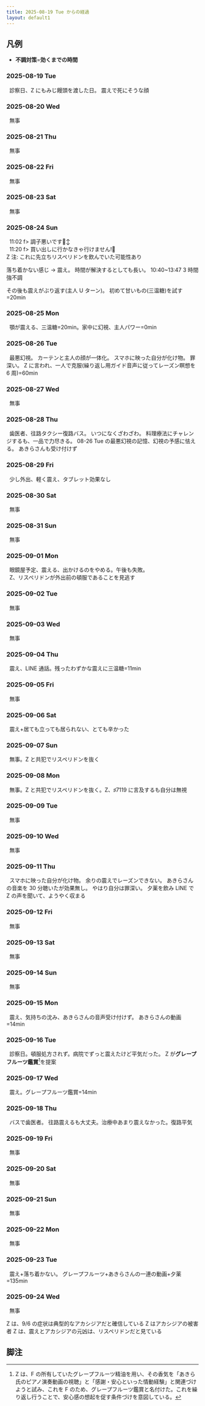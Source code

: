 ```yaml
---
title: 2025-08-19 Tue からの経過
layout: default1
---
```

## 凡例

- **不調対策**=**効くまでの時間**

### 2025-08-19 Tue
&nbsp;&nbsp;診察日、Z にもみじ饅頭を渡した日。
震えで死にそうな顔

### 2025-08-20 Wed
&nbsp;&nbsp;無事

### 2025-08-21 Thu
&nbsp;&nbsp;無事

### 2025-08-22 Fri
&nbsp;&nbsp;無事

### 2025-08-23 Sat
&nbsp;&nbsp;無事

### 2025-08-24 Sun
&nbsp;&nbsp;11:02 f> 調子悪いです🙂‍↕️  
&nbsp;&nbsp;11:20 f> 買い出しに行かなきゃ行けません!🚗  
Z 注: これに先立ちリスペリドンを飲んでいた可能性あり

落ち着かない感じ → 震え。
時間が解決するとしても長い。
10:40~13:47 3 時間強不調

その後も震えがぶり返す(主人 U ターン)。
初めて甘いもの(三温糖)を試す=20min

### 2025-08-25 Mon
&nbsp;&nbsp;顎が震える、三温糖=20min。家中に幻視、主人パワー=0min

### 2025-08-26 Tue
&nbsp;&nbsp;最悪幻視。
カーテンと主人の顔が一体化。
スマホに映った自分が化け物。
罪深い。
Z に言われ、一人で克服(繰り返し用ガイド音声に従ってレーズン瞑想を 6 周)=60min

### 2025-08-27 Wed
&nbsp;&nbsp;無事

### 2025-08-28 Thu
&nbsp;&nbsp;歯医者、往路タクシー復路バス。
いつになくざわざわ。
料理療法にチャレンジするも、一品で力尽きる。
08-26 Tue の最悪幻視の記憶、幻視の予感に怯える。
あきらさんも受け付けず

### 2025-08-29 Fri
&nbsp;&nbsp;少し外出、軽く震え、タブレット効果なし

### 2025-08-30 Sat
&nbsp;&nbsp;無事

### 2025-08-31 Sun
&nbsp;&nbsp;無事

### 2025-09-01 Mon
&nbsp;&nbsp;眼鏡屋予定、震える、出かけるのをやめる。午後も失敗。  
&nbsp;&nbsp;Z、リスペリドンが外出前の頓服であることを見逃す

### 2025-09-02 Tue
&nbsp;&nbsp;無事

### 2025-09-03 Wed
&nbsp;&nbsp;無事

### 2025-09-04 Thu
&nbsp;&nbsp;震え、LINE 通話。残ったわずかな震えに三温糖=11min

### 2025-09-05 Fri
&nbsp;&nbsp;無事

### 2025-09-06 Sat
&nbsp;&nbsp;震え+居ても立っても居られない、とても辛かった

### 2025-09-07 Sun
&nbsp;&nbsp;無事。Z と共犯でリスペリドンを抜く

### 2025-09-08 Mon
&nbsp;&nbsp;無事。Z と共犯でリスペリドンを抜く。Z、♯7119 に言及するも自分は無視

### 2025-09-09 Tue
&nbsp;&nbsp;無事

### 2025-09-10 Wed
&nbsp;&nbsp;無事

### 2025-09-11 Thu
&nbsp;&nbsp;スマホに映った自分が化け物。
余りの震えでレーズンできない。
あきらさんの音楽を 30 分聴いたが効果無し。
やはり自分は罪深い。
夕薬を飲み LINE で Z の声を聞いて、ようやく収まる

### 2025-09-12 Fri
&nbsp;&nbsp;無事

### 2025-09-13 Sat
&nbsp;&nbsp;無事

### 2025-09-14 Sun
&nbsp;&nbsp;無事

### 2025-09-15 Mon
&nbsp;&nbsp;震え、気持ちの沈み、あきらさんの音声受け付けず。
あきらさんの動画=14min

### 2025-09-16 Tue
&nbsp;&nbsp;診察日。頓服処方されず。病院でずっと震えたけど平気だった。
Z が**グレープフルーツ鑑賞**[^1]を提案

### 2025-09-17 Wed
&nbsp;&nbsp;震え。グレープフルーツ鑑賞=14min

### 2025-09-18 Thu
&nbsp;&nbsp;バスで歯医者。
往路震えるも大丈夫。治療中あまり震えなかった。復路平気

### 2025-09-19 Fri
&nbsp;&nbsp;無事

### 2025-09-20 Sat
&nbsp;&nbsp;無事

### 2025-09-21 Sun
&nbsp;&nbsp;無事

### 2025-09-22 Mon
&nbsp;&nbsp;無事

### 2025-09-23 Tue
&nbsp;&nbsp;震え+落ち着かない。
グレープフルーツ+あきらさんの一連の動画+夕薬=135min

### 2025-09-24 Wed
&nbsp;&nbsp;無事

Z は、9/6 の症状は典型的なアカシジアだと確信している
Z はアカシジアの被害者
Z は、震えとアカシジアの元凶は、リスペリドンだと見ている

## 脚注

[^1]: Z は、F の所有していたグレープフルーツ精油を用い、その香気を「あきら氏のピアノ演奏動画の視聴」と「感謝・安心といった情動経験」と関連づけようと試み、これを F のため、グレープフルーツ鑑賞と名付けた。これを繰り返し行うことで、安心感の想起を促す条件づけを意図している。
